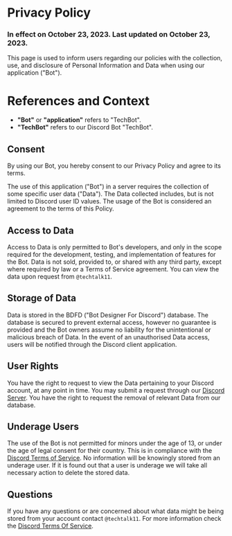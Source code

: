 # Privacy Policy
### In effect on October 23, 2023. Last updated on October 23, 2023.
This page is used to inform users regarding our policies with the collection, use, and disclosure of Personal Information and Data when using our application ("Bot").

# References and Context
- **"Bot"** or **"application"** refers to "TechBot".
- **"TechBot"** refers to our Discord Bot "TechBot".

## Consent

By using our Bot, you hereby consent to our Privacy Policy and agree to its terms.

The use of this application ("Bot") in a server requires the collection of some specific user data ("Data"). The Data collected includes, but is not limited to Discord user ID values. The usage of the Bot is considered an agreement to the terms of this Policy.

## Access to Data

Access to Data is only permitted to Bot's developers, and only in the scope required for the development, testing, and implementation of features for the Bot. Data is not sold, provided to, or shared with any third party, except where required by law or a Terms of Service agreement. You can view the data upon request from `@techtalk11`.

## Storage of Data

Data is stored in the BDFD ("Bot Designer For Discord") database. The database is secured to prevent external access, however no guarantee is provided and the Bot owners assume no liability for the unintentional or malicious breach of Data. In the event of an unauthorised Data access, users will be notified through the Discord client application.

## User Rights

You have the right to request to view the Data pertaining to your Discord account, at any point in time. You may submit a request through our [Discord Server](https://discord.gg/hMnTq5eXzV). You have the right to request the removal of relevant Data from our database.

## Underage Users

The use of the Bot is not permitted for minors under the age of 13, or under the age of legal consent for their country. This is in compliance with the [Discord Terms of Service](https://discord.com/terms). No information will be knowingly stored from an underage user. If it is found out that a user is underage we will take all necessary action to delete the stored data.

## Questions

If you have any questions or are concerned about what data might be being stored from your account contact `@techtalk11`. For more information check the [Discord Terms Of Service](https://discord.com/terms).

